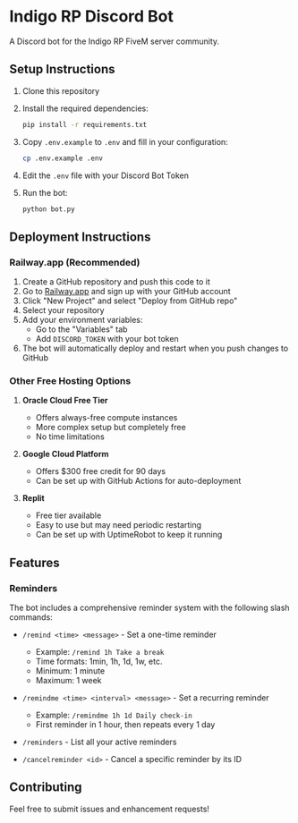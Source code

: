 # Indigo RP Discord Bot

A Discord bot for the Indigo RP FiveM server community.

## Setup Instructions

1. Clone this repository
2. Install the required dependencies:
   ```bash
   pip install -r requirements.txt
   ```
3. Copy `.env.example` to `.env` and fill in your configuration:
   ```bash
   cp .env.example .env
   ```
4. Edit the `.env` file with your Discord Bot Token

5. Run the bot:
   ```bash
   python bot.py
   ```

## Deployment Instructions

### Railway.app (Recommended)

1. Create a GitHub repository and push this code to it
2. Go to [Railway.app](https://railway.app/) and sign up with your GitHub account
3. Click "New Project" and select "Deploy from GitHub repo"
4. Select your repository
5. Add your environment variables:
   - Go to the "Variables" tab
   - Add `DISCORD_TOKEN` with your bot token
6. The bot will automatically deploy and restart when you push changes to GitHub

### Other Free Hosting Options

1. **Oracle Cloud Free Tier**
   - Offers always-free compute instances
   - More complex setup but completely free
   - No time limitations

2. **Google Cloud Platform**
   - Offers $300 free credit for 90 days
   - Can be set up with GitHub Actions for auto-deployment

3. **Replit**
   - Free tier available
   - Easy to use but may need periodic restarting
   - Can be set up with UptimeRobot to keep it running

## Features

### Reminders
The bot includes a comprehensive reminder system with the following slash commands:

- `/remind <time> <message>` - Set a one-time reminder
  - Example: `/remind 1h Take a break`
  - Time formats: 1min, 1h, 1d, 1w, etc.
  - Minimum: 1 minute
  - Maximum: 1 week

- `/remindme <time> <interval> <message>` - Set a recurring reminder
  - Example: `/remindme 1h 1d Daily check-in`
  - First reminder in 1 hour, then repeats every 1 day

- `/reminders` - List all your active reminders

- `/cancelreminder <id>` - Cancel a specific reminder by its ID

## Contributing

Feel free to submit issues and enhancement requests! 